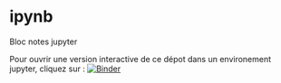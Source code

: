 # ipynb
Bloc notes jupyter

Pour ouvrir une version interactive de ce dépot dans un environement jupyter, cliquez sur : [![Binder](https://mybinder.org/badge_logo.svg)](https://mybinder.org/v2/gh/isnpaulconstans/ipynb/master)
